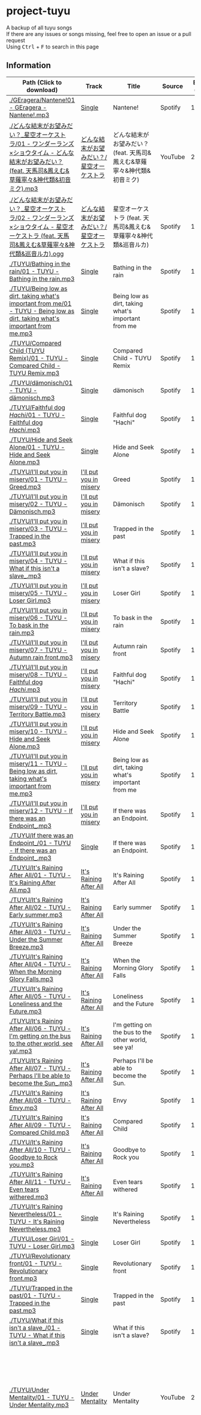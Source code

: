 # project-tuyu
A backup of all tuyu songs<br>
If there are any issues or songs missing, feel free to open an issue or a pull request<br>
Using <kbd>Ctrl</kbd> + <kbd>F</kbd> to search in this page

## Information
| Path (Click to download) | Track | Title | Source | Bit rate (kbps) | Format | Note |
| -- | -- | -- | -- | -- | -- | -- |
| [./GEragera/Nantene!01 - GEragera - Nantene!.mp3](https://github.com/ElliotCHEN37/project-tuyu/raw/main/GEragera/Nantene!/01%20-%20GEragera%20-%20Nantene!.mp3) | [Single](https://open.spotify.com/album/0NQtr5sOL1xw6I21Bpk2ma) | Nantene! | Spotify | 160kbps | mp3 |
| [./どんな結末がお望みだい？_星空オーケストラ/01 - ワンダーランズ×ショウタイム - どんな結末がお望みだい？ (feat. 天馬司&鳳えむ&草薙寧々&神代類&初音ミク).mp3](https://github.com/ElliotCHEN37/project-tuyu/raw/main/%E3%81%A9%E3%82%93%E3%81%AA%E7%B5%90%E6%9C%AB%E3%81%8C%E3%81%8A%E6%9C%9B%E3%81%BF%E3%81%A0%E3%81%84%EF%BC%9F_%E6%98%9F%E7%A9%BA%E3%82%AA%E3%83%BC%E3%82%B1%E3%82%B9%E3%83%88%E3%83%A9/01%20-%20%E3%83%AF%E3%83%B3%E3%83%80%E3%83%BC%E3%83%A9%E3%83%B3%E3%82%BA%C3%97%E3%82%B7%E3%83%A7%E3%82%A6%E3%82%BF%E3%82%A4%E3%83%A0%20-%20%E3%81%A9%E3%82%93%E3%81%AA%E7%B5%90%E6%9C%AB%E3%81%8C%E3%81%8A%E6%9C%9B%E3%81%BF%E3%81%A0%E3%81%84%EF%BC%9F%20(feat.%20%E5%A4%A9%E9%A6%AC%E5%8F%B8&%E9%B3%B3%E3%81%88%E3%82%80&%E8%8D%89%E8%96%99%E5%AF%A7%E3%80%85&%E7%A5%9E%E4%BB%A3%E9%A1%9E&%E5%88%9D%E9%9F%B3%E3%83%9F%E3%82%AF).mp3) | [どんな結末がお望みだい？/星空オーケストラ](https://open.spotify.com/album/2db7KcSQqsp2xpBjLSmqCq) | どんな結末がお望みだい？ (feat. 天馬司&鳳えむ&草薙寧々&神代類&初音ミク) | YouTube | 211kbps | mp3 |
| [./どんな結末がお望みだい？_星空オーケストラ/02 - ワンダーランズ×ショウタイム - 星空オーケストラ (feat. 天馬司&鳳えむ&草薙寧々&神代類&巡音ルカ).ogg](https://github.com/ElliotCHEN37/project-tuyu/raw/main/%E3%81%A9%E3%82%93%E3%81%AA%E7%B5%90%E6%9C%AB%E3%81%8C%E3%81%8A%E6%9C%9B%E3%81%BF%E3%81%A0%E3%81%84%EF%BC%9F_%E6%98%9F%E7%A9%BA%E3%82%AA%E3%83%BC%E3%82%B1%E3%82%B9%E3%83%88%E3%83%A9/02%20-%20%E3%83%AF%E3%83%B3%E3%83%80%E3%83%BC%E3%83%A9%E3%83%B3%E3%82%BA%C3%97%E3%82%B7%E3%83%A7%E3%82%A6%E3%82%BF%E3%82%A4%E3%83%A0%20-%20%E6%98%9F%E7%A9%BA%E3%82%AA%E3%83%BC%E3%82%B1%E3%82%B9%E3%83%88%E3%83%A9%20(feat.%20%E5%A4%A9%E9%A6%AC%E5%8F%B8&%E9%B3%B3%E3%81%88%E3%82%80&%E8%8D%89%E8%96%99%E5%AF%A7%E3%80%85&%E7%A5%9E%E4%BB%A3%E9%A1%9E&%E5%B7%A1%E9%9F%B3%E3%83%AB%E3%82%AB).ogg) | [どんな結末がお望みだい？/星空オーケストラ](https://open.spotify.com/album/2db7KcSQqsp2xpBjLSmqCq) | 星空オーケストラ (feat. 天馬司&鳳えむ&草薙寧々&神代類&巡音ルカ) | Spotify | 160kbps | ogg | This isn't Pusu or TUYU's song |
| [./TUYU/Bathing in the rain/01 - TUYU - Bathing in the rain.mp3](https://github.com/ElliotCHEN37/project-tuyu/raw/main/TUYU/Bathing%20in%20the%20rain/01%20-%20TUYU%20-%20Bathing%20in%20the%20rain.mp3) | [Single](https://open.spotify.com/album/3zjOkTl8sFaKfRiFtKxSL5) | Bathing in the rain | Spotify | 160kbps | mp3 |
| [./TUYU/Being low as dirt, taking what's important from me/01 - TUYU - Being low as dirt, taking what's important from me.mp3](https://github.com/ElliotCHEN37/project-tuyu/raw/main/TUYU/Being%20low%20as%20dirt,%20taking%20what's%20important%20from%20me/01%20-%20TUYU%20-%20Being%20low%20as%20dirt,%20taking%20what's%20important%20from%20me.mp3) | [Single](https://open.spotify.com/album/4ipmShlnFWIXMvMdmYcF8O) | Being low as dirt, taking what's important from me | Spotify | 160kbps | mp3 |
| [./TUYU/Compared Child (TUYU Remix)/01 - TUYU - Compared Child - TUYU Remix.mp3](https://github.com/ElliotCHEN37/project-tuyu/raw/main/TUYU/Compared%20Child%20(TUYU%20Remix)/01%20-%20TUYU%20-%20Compared%20Child%20-%20TUYU%20Remix.mp3) | [Single](https://open.spotify.com/album/6oUytsYObcihgAVSOoINmu) | Compared Child - TUYU Remix | Spotify | 160kbps | mp3 |
| [./TUYU/dämonisch/01 - TUYU - dämonisch.mp3](https://github.com/ElliotCHEN37/project-tuyu/raw/main/TUYU/d%C3%A4monisch/01%20-%20TUYU%20-%20d%C3%A4monisch.mp3) | [Single](https://open.spotify.com/album/1J2kaWBMxFahEvtC5Vzu5i) | dämonisch | Spotify | 160kbps | mp3 |
| [./TUYU/Faithful dog _Hachi_/01 - TUYU - Faithful dog _Hachi_.mp3](https://github.com/ElliotCHEN37/project-tuyu/raw/main/TUYU/Faithful%20dog%20_Hachi_/01%20-%20TUYU%20-%20Faithful%20dog%20_Hachi_.mp3) | [Single](https://open.spotify.com/album/1XuiEAaK3sgxLQBrSiJ2Nn) | Faithful dog "Hachi" | Spotify | 160kbps | mp3 |
| [./TUYU/Hide and Seek Alone/01 - TUYU - Hide and Seek Alone.mp3](https://github.com/ElliotCHEN37/project-tuyu/raw/main/TUYU/Hide%20and%20Seek%20Alone/01%20-%20TUYU%20-%20Hide%20and%20Seek%20Alone.mp3) | [Single](https://open.spotify.com/album/09aNfhibImcS2OtPyCoUFp) | Hide and Seek Alone | Spotify | 160kbps | mp3 |
| [./TUYU/I'll put you in misery/01 - TUYU - Greed.mp3](https://github.com/ElliotCHEN37/project-tuyu/raw/main/TUYU/I'll%20put%20you%20in%20misery/01%20-%20TUYU%20-%20Greed.mp3) | [I'll put you in misery](https://open.spotify.com/album/19SmNSBWTVCOVc3V0SzBdP) | Greed | Spotify | 160kbps | mp3 |
| [./TUYU/I'll put you in misery/02 - TUYU - Dämonisch.mp3](https://github.com/ElliotCHEN37/project-tuyu/raw/main/TUYU/I'll%20put%20you%20in%20misery/02%20-%20TUYU%20-%20D%C3%A4monisch.mp3) | [I'll put you in misery](https://open.spotify.com/album/19SmNSBWTVCOVc3V0SzBdP) | Dämonisch | Spotify | 160kbps | mp3 |
| [./TUYU/I'll put you in misery/03 - TUYU - Trapped in the past.mp3](https://github.com/ElliotCHEN37/project-tuyu/raw/main/TUYU/I'll%20put%20you%20in%20misery/03%20-%20TUYU%20-%20Trapped%20in%20the%20past.mp3) | [I'll put you in misery](https://open.spotify.com/album/19SmNSBWTVCOVc3V0SzBdP) | Trapped in the past | Spotify | 160kbps | mp3 |
| [./TUYU/I'll put you in misery/04 - TUYU - What if this isn't a slave_.mp3](https://github.com/ElliotCHEN37/project-tuyu/raw/main/TUYU/I'll%20put%20you%20in%20misery/04%20-%20TUYU%20-%20What%20if%20this%20isn't%20a%20slave_.mp3) | [I'll put you in misery](https://open.spotify.com/album/19SmNSBWTVCOVc3V0SzBdP) | What if this isn't a slave? | Spotify | 160kbps | mp3 |
| [./TUYU/I'll put you in misery/05 - TUYU - Loser Girl.mp3](https://github.com/ElliotCHEN37/project-tuyu/raw/main/TUYU/I'll%20put%20you%20in%20misery/05%20-%20TUYU%20-%20Loser%20Girl.mp3) | [I'll put you in misery](https://open.spotify.com/album/19SmNSBWTVCOVc3V0SzBdP) | Loser Girl | Spotify | 160kbps | mp3 |
| [./TUYU/I'll put you in misery/06 - TUYU - To bask in the rain.mp3](https://github.com/ElliotCHEN37/project-tuyu/raw/main/TUYU/I'll%20put%20you%20in%20misery/06%20-%20TUYU%20-%20To%20bask%20in%20the%20rain.mp3) | [I'll put you in misery](https://open.spotify.com/album/19SmNSBWTVCOVc3V0SzBdP) | To bask in the rain | Spotify | 160kbps | mp3 |
| [./TUYU/I'll put you in misery/07 - TUYU - Autumn rain front.mp3](https://github.com/ElliotCHEN37/project-tuyu/raw/main/TUYU/I'll%20put%20you%20in%20misery/07%20-%20TUYU%20-%20Autumn%20rain%20front.mp3) | [I'll put you in misery](https://open.spotify.com/album/19SmNSBWTVCOVc3V0SzBdP) | Autumn rain front | Spotify | 160kbps | mp3 |
| [./TUYU/I'll put you in misery/08 - TUYU - Faithful dog _Hachi_.mp3](https://github.com/ElliotCHEN37/project-tuyu/raw/main/TUYU/I'll%20put%20you%20in%20misery/08%20-%20TUYU%20-%20Faithful%20dog%20_Hachi_.mp3) | [I'll put you in misery](https://open.spotify.com/album/19SmNSBWTVCOVc3V0SzBdP) | Faithful dog "Hachi" | Spotify | 160kbps | mp3 |
| [./TUYU/I'll put you in misery/09 - TUYU - Territory Battle.mp3](https://github.com/ElliotCHEN37/project-tuyu/raw/main/TUYU/I'll%20put%20you%20in%20misery/09%20-%20TUYU%20-%20Territory%20Battle.mp3) | [I'll put you in misery](https://open.spotify.com/album/19SmNSBWTVCOVc3V0SzBdP) | Territory Battle | Spotify | 160kbps | mp3 |
| [./TUYU/I'll put you in misery/10 - TUYU - Hide and Seek Alone.mp3](https://github.com/ElliotCHEN37/project-tuyu/raw/main/TUYU/I'll%20put%20you%20in%20misery/10%20-%20TUYU%20-%20Hide%20and%20Seek%20Alone.mp3) | [I'll put you in misery](https://open.spotify.com/album/19SmNSBWTVCOVc3V0SzBdP) | Hide and Seek Alone | Spotify | 160kbps | mp3 |
| [./TUYU/I'll put you in misery/11 - TUYU - Being low as dirt, taking what's important from me.mp3](https://github.com/ElliotCHEN37/project-tuyu/raw/main/TUYU/I'll%20put%20you%20in%20misery/11%20-%20TUYU%20-%20Being%20low%20as%20dirt,%20taking%20what's%20important%20from%20me.mp3) | [I'll put you in misery](https://open.spotify.com/album/19SmNSBWTVCOVc3V0SzBdP) | Being low as dirt, taking what's important from me | Spotify | 160kbps | mp3 |
| [./TUYU/I'll put you in misery/12 - TUYU - If there was an Endpoint_.mp3](https://github.com/ElliotCHEN37/project-tuyu/raw/main/TUYU/I'll%20put%20you%20in%20misery/12%20-%20TUYU%20-%20If%20there%20was%20an%20Endpoint_.mp3) | [I'll put you in misery](https://open.spotify.com/album/19SmNSBWTVCOVc3V0SzBdP) | If there was an Endpoint. | Spotify | 160kbps | mp3 |
| [./TUYU/If there was an Endpoint_/01 - TUYU - If there was an Endpoint_.mp3](https://github.com/ElliotCHEN37/project-tuyu/raw/main/TUYU/If%20there%20was%20an%20Endpoint_/01%20-%20TUYU%20-%20If%20there%20was%20an%20Endpoint_.mp3) | [Single](https://open.spotify.com/album/3d7RhhW7ZvOnu9hTEcIRHm) | If there was an Endpoint. | Spotify | 160kbps | mp3 |
| [./TUYU/It's Raining After All/01 - TUYU - It's Raining After All.mp3](https://github.com/ElliotCHEN37/project-tuyu/raw/main/TUYU/It's%20Raining%20After%20All/01%20-%20TUYU%20-%20It's%20Raining%20After%20All.mp3) | [It's Raining After All](https://open.spotify.com/album/6wCvVvG0xd0zePNxN0OnlV) | It's Raining After All | Spotify | 160kbps | mp3 |
| [./TUYU/It's Raining After All/02 - TUYU - Early summer.mp3](https://github.com/ElliotCHEN37/project-tuyu/raw/main/TUYU/It's%20Raining%20After%20All/02%20-%20TUYU%20-%20Early%20summer.mp3) | [It's Raining After All](https://open.spotify.com/album/6wCvVvG0xd0zePNxN0OnlV) | Early summer | Spotify | 160kbps | mp3 |
| [./TUYU/It's Raining After All/03 - TUYU - Under the Summer Breeze.mp3](https://github.com/ElliotCHEN37/project-tuyu/raw/main/TUYU/It's%20Raining%20After%20All/03%20-%20TUYU%20-%20Under%20the%20Summer%20Breeze.mp3) | [It's Raining After All](https://open.spotify.com/album/6wCvVvG0xd0zePNxN0OnlV) | Under the Summer Breeze | Spotify | 160kbps | mp3 |
| [./TUYU/It's Raining After All/04 - TUYU - When the Morning Glory Falls.mp3](https://github.com/ElliotCHEN37/project-tuyu/raw/main/TUYU/It's%20Raining%20After%20All/04%20-%20TUYU%20-%20When%20the%20Morning%20Glory%20Falls.mp3) | [It's Raining After All](https://open.spotify.com/album/6wCvVvG0xd0zePNxN0OnlV) | When the Morning Glory Falls | Spotify | 160kbps | mp3 |
| [./TUYU/It's Raining After All/05 - TUYU - Loneliness and the Future.mp3](https://github.com/ElliotCHEN37/project-tuyu/raw/main/TUYU/It's%20Raining%20After%20All/05%20-%20TUYU%20-%20Loneliness%20and%20the%20Future.mp3) | [It's Raining After All](https://open.spotify.com/album/6wCvVvG0xd0zePNxN0OnlV) | Loneliness and the Future | Spotify | 160kbps | mp3 |
| [./TUYU/It's Raining After All/06 - TUYU - I'm getting on the bus to the other world, see ya!.mp3](https://github.com/ElliotCHEN37/project-tuyu/raw/main/TUYU/It's%20Raining%20After%20All/06%20-%20TUYU%20-%20I'm%20getting%20on%20the%20bus%20to%20the%20other%20world,%20see%20ya!.mp3) | [It's Raining After All](https://open.spotify.com/album/6wCvVvG0xd0zePNxN0OnlV) | I'm getting on the bus to the other world, see ya! | Spotify | 160kbps | mp3 |
| [./TUYU/It's Raining After All/07 - TUYU - Perhaps I'll be able to become the Sun_.mp3](https://github.com/ElliotCHEN37/project-tuyu/raw/main/TUYU/It's%20Raining%20After%20All/07%20-%20TUYU%20-%20Perhaps%20I'll%20be%20able%20to%20become%20the%20Sun_.mp3) | [It's Raining After All](https://open.spotify.com/album/6wCvVvG0xd0zePNxN0OnlV) | Perhaps I'll be able to become the Sun. | Spotify | 160kbps | mp3 |
| [./TUYU/It's Raining After All/08 - TUYU - Envy.mp3](https://github.com/ElliotCHEN37/project-tuyu/raw/main/TUYU/It's%20Raining%20After%20All/08%20-%20TUYU%20-%20Envy.mp3) | [It's Raining After All](https://open.spotify.com/album/6wCvVvG0xd0zePNxN0OnlV) | Envy | Spotify | 160kbps | mp3 |
| [./TUYU/It's Raining After All/09 - TUYU - Compared Child.mp3](https://github.com/ElliotCHEN37/project-tuyu/raw/main/TUYU/It's%20Raining%20After%20All/09%20-%20TUYU%20-%20Compared%20Child.mp3) | [It's Raining After All](https://open.spotify.com/album/6wCvVvG0xd0zePNxN0OnlV) | Compared Child | Spotify | 160kbps | mp3 |
| [./TUYU/It's Raining After All/10 - TUYU - Goodbye to Rock you.mp3](https://github.com/ElliotCHEN37/project-tuyu/raw/main/TUYU/It's%20Raining%20After%20All/10%20-%20TUYU%20-%20Goodbye%20to%20Rock%20you.mp3) | [It's Raining After All](https://open.spotify.com/album/6wCvVvG0xd0zePNxN0OnlV) | Goodbye to Rock you | Spotify | 160kbps | mp3 |
| [./TUYU/It's Raining After All/11 - TUYU - Even tears withered.mp3](https://github.com/ElliotCHEN37/project-tuyu/raw/main/TUYU/It's%20Raining%20After%20All/11%20-%20TUYU%20-%20Even%20tears%20withered.mp3) | [It's Raining After All](https://open.spotify.com/album/6wCvVvG0xd0zePNxN0OnlV) | Even tears withered | Spotify | 160kbps | mp3 |
| [./TUYU/It's Raining Nevertheless/01 - TUYU - It's Raining Nevertheless.mp3](https://github.com/ElliotCHEN37/project-tuyu/raw/main/TUYU/It's%20Raining%20Nevertheless/01%20-%20TUYU%20-%20It's%20Raining%20Nevertheless.mp3) | [Single](https://open.spotify.com/album/3f3fYOZYsTvHcmcv2cdM1N) | It's Raining Nevertheless | Spotify | 160kbps | mp3 |
| [./TUYU/Loser Girl/01 - TUYU - Loser Girl.mp3](https://github.com/ElliotCHEN37/project-tuyu/raw/main/TUYU/Loser%20Girl/01%20-%20TUYU%20-%20Loser%20Girl.mp3) | [Single](https://open.spotify.com/album/47KwK0c1D21Y6FGDI7MaJY) | Loser Girl | Spotify | 160kbps | mp3 |
| [./TUYU/Revolutionary front/01 - TUYU - Revolutionary front.mp3](https://github.com/ElliotCHEN37/project-tuyu/raw/main/TUYU/Revolutionary%20front/01%20-%20TUYU%20-%20Revolutionary%20front.mp3) | [Single](https://open.spotify.com/album/41zFv2n9CM94nCkS7Mc1Mf) | Revolutionary front | Spotify | 160kbps | mp3 |
| [./TUYU/Trapped in the past/01 - TUYU - Trapped in the past.mp3](https://github.com/ElliotCHEN37/project-tuyu/raw/main/TUYU/Trapped%20in%20the%20past/01%20-%20TUYU%20-%20Trapped%20in%20the%20past.mp3) | [Single](https://open.spotify.com/album/4BG97uWNo2Dloxbg1Bwa5M) | Trapped in the past | Spotify | 160kbps | mp3 |
| [./TUYU/What if this isn't a slave_/01 - TUYU - What if this isn't a slave_.mp3](https://github.com/ElliotCHEN37/project-tuyu/raw/main/TUYU/What%20if%20this%20isn't%20a%20slave_/01%20-%20TUYU%20-%20What%20if%20this%20isn't%20a%20slave_.mp3) | [Single](https://open.spotify.com/album/5JzC3wjDd5HRkxfH3EJWrR) | What if this isn't a slave? | Spotify | 160kbps | mp3 |
| [./TUYU/Under Mentality/01 - TUYU - Under Mentality.mp3](https://github.com/ElliotCHEN37/project-tuyu/raw/main/TUYU/Under%20Mentality/01%20-%20TUYU%20-%20Under%20Mentality.mp3) | [Under Mentality](https://open.spotify.com/album/5EczjrV57LAp8bSNka5Wg7) | Under Mentality | YouTube | 256kbps | mp3 | No longer available on Spotify or any other stream platforms but someone re-uploaded it to YouTube, Soundcloud, etc. |
| [./TUYU/Under Mentality/02 - TUYU - The Dissatisfaction and Discontent Disease.mp3](https://github.com/ElliotCHEN37/project-tuyu/raw/main/TUYU/Under%20Mentality/02%20-%20TUYU%20-%20The%20Dissatisfaction%20and%20Discontent%20Disease.mp3) | [Under Mentality](https://open.spotify.com/album/5EczjrV57LAp8bSNka5Wg7) | The Dissatisfaction and Discontent Disease | YouTube | 256kbps | mp3 | No longer available on Spotify or any other stream platforms but someone re-uploaded it to YouTube, Soundcloud, etc. |
| [./TUYU/Under Mentality/03 - TUYU - Under Kids.mp3](https://github.com/ElliotCHEN37/project-tuyu/raw/main/TUYU/Under%20Mentality/03%20-%20TUYU%20-%20Under%20Kids.mp3) | [Under Mentality](https://open.spotify.com/album/5EczjrV57LAp8bSNka5Wg7) | Under Kids | YouTube | 256kbps | mp3 | No longer available on Spotify or any other stream platforms but someone re-uploaded it to YouTube, Soundcloud, etc. |
| [./TUYU/Under Mentality/04 - TUYU - The Ravings of a Scheming Woman.mp3](https://github.com/ElliotCHEN37/project-tuyu/raw/main/TUYU/Under%20Mentality/04%20-%20TUYU%20-%20The%20Ravings%20of%20a%20Scheming%20Woman.mp3) | [Under Mentality](https://open.spotify.com/album/5EczjrV57LAp8bSNka5Wg7) | The Ravings of a Scheming Woman | YouTube | 256kbps | mp3 | No longer available on Spotify or any other stream platforms but someone re-uploaded it to YouTube, Soundcloud, etc. |
| [./TUYU/Under Mentality/05 - TUYU - Under Heroine.mp3](https://github.com/ElliotCHEN37/project-tuyu/raw/main/TUYU/Under%20Mentality/05%20-%20TUYU%20-%20Under%20Heroine.mp3) | [Under Mentality](https://open.spotify.com/album/5EczjrV57LAp8bSNka5Wg7) | Under Heroine | YouTube | 256kbps | mp3 | No longer available on Spotify or any other stream platforms but someone re-uploaded it to YouTube, Soundcloud, etc. |
| [./TUYU/Under Mentality/06 - TUYU - Would be nice if you grow up one day-.mp3](https://github.com/ElliotCHEN37/project-tuyu/raw/main/TUYU/Under%20Mentality/06%20-%20TUYU%20-%20Would%20be%20nice%20if%20you%20grow%20up%20one%20day-.mp3) | [Under Mentality](https://open.spotify.com/album/5EczjrV57LAp8bSNka5Wg7) | Would be nice if you grow up one day. | YouTube | 256kbps | mp3 | No longer available on Spotify or any other stream platforms but someone re-uploaded it to YouTube, Soundcloud, etc. |
| [./TUYU/Under Mentality/07 - TUYU - Shelter From the Rain.mp3](https://github.com/ElliotCHEN37/project-tuyu/raw/main/TUYU/Under%20Mentality/07%20-%20TUYU%20-%20Shelter%20From%20the%20Rain.mp3) | [Under Mentality](https://open.spotify.com/album/5EczjrV57LAp8bSNka5Wg7) | Shelter from the Rain | YouTube | 256kbps | mp3 | No longer available on Spotify or any other stream platforms but someone re-uploaded it to YouTube, Soundcloud, etc. |
| [./TUYU/Under Mentality/08 - TUYU - Overcast Skies.mp3](https://github.com/ElliotCHEN37/project-tuyu/raw/main/TUYU/Under%20Mentality/08%20-%20TUYU%20-%20Overcast%20Skies.mp3) | [Under Mentality](https://open.spotify.com/album/5EczjrV57LAp8bSNka5Wg7) | Overcast Skies | YouTube | 256kbps | mp3 | No longer available on Spotify or any other stream platforms but someone re-uploaded it to YouTube, Soundcloud, etc. |
| [./TUYU/Under Mentality/09 - TUYU - Rain Fall.mp3](https://github.com/ElliotCHEN37/project-tuyu/raw/main/TUYU/Under%20Mentality/09%20-%20TUYU%20-%20Rain%20Fall.mp3) | [Under Mentality](https://open.spotify.com/album/5EczjrV57LAp8bSNka5Wg7) | Rain Fall | YouTube | 256kbps | mp3 | No longer available on Spotify or any other stream platforms but someone re-uploaded it to YouTube, Soundcloud, etc. |
| [./TUYU/Under Mentality/10 - TUYU - And That’s Why I Can’t Stop!.mp3](https://github.com/ElliotCHEN37/project-tuyu/raw/main/TUYU/Under%20Mentality/10%20-%20TUYU%20-%20And%20That%E2%80%99s%20Why%20I%20Can%E2%80%99t%20Stop!.mp3) | [Under Mentality](https://open.spotify.com/album/5EczjrV57LAp8bSNka5Wg7) | And That's Why I Can't Stop! | YouTube | 256kbps | mp3 | No longer available on Spotify or any other stream platforms but someone re-uploaded it to YouTube, Soundcloud, etc. |
| [./TUYU/Under Mentality/11 - TUYU - It Might Be Painful, but I Still Love It-.mp3](https://github.com/ElliotCHEN37/project-tuyu/raw/main/TUYU/Under%20Mentality/11%20-%20TUYU%20-%20It%20Might%20Be%20Painful,%20but%20I%20Still%20Love%20It-.mp3) | [Under Mentality](https://open.spotify.com/album/5EczjrV57LAp8bSNka5Wg7) | It Might Be Painful, But I Still Love It. | YouTube | 256kbps | mp3 | No longer available on Spotify or any other stream platforms but someone re-uploaded it to YouTube, Soundcloud, etc. |
| [./TUYU/Under Mentality/12 - TUYU - The Tale of a Moonlight Night.mp3](https://github.com/ElliotCHEN37/project-tuyu/raw/main/TUYU/Under%20Mentality/12%20-%20TUYU%20-%20The%20Tale%20of%20a%20Moonlight%20Night.mp3) | [Under Mentality](https://open.spotify.com/album/5EczjrV57LAp8bSNka5Wg7) | The Tale of a Moonlight Night | YouTube | 256kbps | mp3 | No longer available on Spotify or any other stream platforms but someone re-uploaded it to YouTube, Soundcloud, etc. |
| [./TUYU/どんな結末がお望みだい_/01 - ツユ - どんな結末がお望みだい_.mp3](https://github.com/ElliotCHEN37/project-tuyu/raw/main/TUYU/%E3%81%A9%E3%82%93%E3%81%AA%E7%B5%90%E6%9C%AB%E3%81%8C%E3%81%8A%E6%9C%9B%E3%81%BF%E3%81%A0%E3%81%84_/01%20-%20%E3%83%84%E3%83%A6%20-%20%E3%81%A8%E3%82%99%E3%82%93%E3%81%AA%E7%B5%90%E6%9C%AB%E3%81%8B%E3%82%99%E3%81%8A%E6%9C%9B%E3%81%BF%E3%81%9F%E3%82%99%E3%81%84_.mp3) | [Single](https://open.spotify.com/album/0NwmgyTeNIi8z7BERcX0ch) | どんな結末がお望みだい? | YouTube | 256kbps | mp3 |

## Special Thanks
- TUYU --- These songs
- Spotify --- Spotify source
- Zotify --- Spotify source
- Internet Download Manager --- YouTube source
- YouTube --- YouTube source
- Adobe Media Encoder 2024 --- Converting MP4 to MP3
